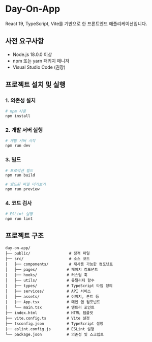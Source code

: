 # Day-On-App

React 19, TypeScript, Vite를 기반으로 한 프론트엔드 애플리케이션입니다.

## 사전 요구사항

- Node.js 18.0.0 이상
- npm 또는 yarn 패키지 매니저
- Visual Studio Code (권장)

## 프로젝트 설치 및 실행

### 1. 의존성 설치

```bash
# npm 사용
npm install

```

### 2. 개발 서버 실행

```bash
# 개발 서버 시작
npm run dev

```


### 3. 빌드

```bash
# 프로덕션 빌드
npm run build

# 빌드된 파일 미리보기
npm run preview
```

### 4. 코드 검사

```bash
# ESLint 실행
npm run lint
```

## 프로젝트 구조

```
day-on-app/
├── public/                 # 정적 파일
├── src/                    # 소스 코드
│   ├── components/         # 재사용 가능한 컴포넌트
│   ├── pages/             # 페이지 컴포넌트
│   ├── hooks/             # 커스텀 훅
│   ├── utils/             # 유틸리티 함수
│   ├── types/             # TypeScript 타입 정의
│   ├── services/          # API 서비스
│   ├── assets/            # 이미지, 폰트 등
│   ├── App.tsx            # 메인 앱 컴포넌트
│   └── main.tsx           # 엔트리 포인트
├── index.html             # HTML 템플릿
├── vite.config.ts         # Vite 설정
├── tsconfig.json          # TypeScript 설정
├── eslint.config.js       # ESLint 설정
└── package.json           # 의존성 및 스크립트
```